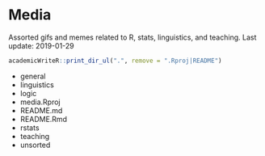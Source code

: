 
Media
=====

Assorted gifs and memes related to R, stats, linguistics, and teaching.
Last update: 2019-01-29

``` r
academicWriteR::print_dir_ul(".", remove = ".Rproj|README")
```

-   general
-   linguistics
-   logic
-   media.Rproj
-   README.md
-   README.Rmd
-   rstats
-   teaching
-   unsorted
